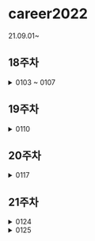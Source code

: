 # career2022
21.09.01~
## 18주차
<details>
  <summary>0103 ~ 0107</summary>
  
  - [ ] 프로젝트 마무리
  
</details>

## 19주차
<details>
  <summary>0110</summary>
  
  - [ ] 프로젝트 마무리
  - [ ] 정보처리시
  - [ ] aws 정적페이지 배포하기
  
  * cafe24 도메인 aws에서 배포하기   
  * svm인증서 레코드생성 해서 하루종일 기다리기   
  * https://aws.amazon.com/ko/premiumsupport/knowledge-center/resolve-cloudfront-bad-request-error/   
  
</details>

## 20주차
<details>
  <summary>0117</summary>
  
</details>

## 21주차
<details>
  <summary>0124</summary>
  
  - [ ] localStorage
  * 키에 데이터 쓰기   
    * localStorage.setItem("key", value);

  * 키로 부터 데이터 읽기   
    * localStorage.getItem("key");

  * 키의 데이터 삭제   
    * localStorage.removeItem("key");

  * 모든 키의 데이터 삭제   
    * localStorage.clear();

  * 저장된 키/값 쌍의 개수   
    * localStorage.length;
  
  - [ ] 불필요한 api 호출 -> 값이없다면 서버에 요청하자
  ![스크린샷 2022-01-25 오전 11 06 08](https://user-images.githubusercontent.com/81910342/150897474-ff9c3c2c-7dcb-4152-ae82-b38bd8c21690.png)

  
</details>

<details>
  <summary>0125</summary>
  
    - [ ] 정처기공부
  
</details>
